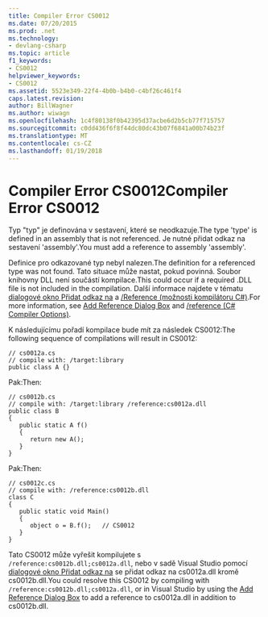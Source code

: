 ```yaml
---
title: Compiler Error CS0012
ms.date: 07/20/2015
ms.prod: .net
ms.technology:
- devlang-csharp
ms.topic: article
f1_keywords:
- CS0012
helpviewer_keywords:
- CS0012
ms.assetid: 5523e349-22f4-4b0b-b4b0-c4bf26c461f4
caps.latest.revision: 
author: BillWagner
ms.author: wiwagn
ms.openlocfilehash: 1c4f80138f0b42395d37acbe6d2b5cb77f715757
ms.sourcegitcommit: c0dd436f6f8f44dc80dc43b07f6841a00b74b23f
ms.translationtype: MT
ms.contentlocale: cs-CZ
ms.lasthandoff: 01/19/2018
---
```

# <a name="compiler-error-cs0012"></a><span data-ttu-id="4c09f-102">Compiler Error CS0012</span><span class="sxs-lookup"><span data-stu-id="4c09f-102">Compiler Error CS0012</span></span>
<span data-ttu-id="4c09f-103">Typ "typ" je definována v sestavení, které se neodkazuje.</span><span class="sxs-lookup"><span data-stu-id="4c09f-103">The type 'type' is defined in an assembly that is not referenced.</span></span> <span data-ttu-id="4c09f-104">Je nutné přidat odkaz na sestavení 'assembly'.</span><span class="sxs-lookup"><span data-stu-id="4c09f-104">You must add a reference to assembly 'assembly'.</span></span>  
  
 <span data-ttu-id="4c09f-105">Definice pro odkazované typ nebyl nalezen.</span><span class="sxs-lookup"><span data-stu-id="4c09f-105">The definition for a referenced type was not found.</span></span> <span data-ttu-id="4c09f-106">Tato situace může nastat, pokud povinná. Soubor knihovny DLL není součástí kompilace.</span><span class="sxs-lookup"><span data-stu-id="4c09f-106">This could occur if a required .DLL file is not included in the compilation.</span></span> <span data-ttu-id="4c09f-107">Další informace najdete v tématu [dialogové okno Přidat odkaz na](http://msdn.microsoft.com/library/2feb0fe2-0805-4cc9-8cba-b0315849dfb7) a [/Reference (možnosti kompilátoru C#)](../../csharp/language-reference/compiler-options/reference-compiler-option.md).</span><span class="sxs-lookup"><span data-stu-id="4c09f-107">For more information, see [Add Reference Dialog Box](http://msdn.microsoft.com/library/2feb0fe2-0805-4cc9-8cba-b0315849dfb7) and [/reference (C# Compiler Options)](../../csharp/language-reference/compiler-options/reference-compiler-option.md).</span></span>  
  
 <span data-ttu-id="4c09f-108">K následujícímu pořadí kompilace bude mít za následek CS0012:</span><span class="sxs-lookup"><span data-stu-id="4c09f-108">The following sequence of compilations will result in CS0012:</span></span>  
  
```  
// cs0012a.cs  
// compile with: /target:library  
public class A {}  
```  
  
 <span data-ttu-id="4c09f-109">Pak:</span><span class="sxs-lookup"><span data-stu-id="4c09f-109">Then:</span></span>  
  
```  
// cs0012b.cs  
// compile with: /target:library /reference:cs0012a.dll  
public class B  
{  
   public static A f()  
   {  
      return new A();  
   }  
}  
```  
  
 <span data-ttu-id="4c09f-110">Pak:</span><span class="sxs-lookup"><span data-stu-id="4c09f-110">Then:</span></span>  
  
```  
// cs0012c.cs  
// compile with: /reference:cs0012b.dll  
class C  
{  
   public static void Main()  
   {  
      object o = B.f();   // CS0012  
   }  
}  
```  
  
 <span data-ttu-id="4c09f-111">Tato CS0012 může vyřešit kompilujete s `/reference:cs0012b.dll;cs0012a.dll`, nebo v sadě Visual Studio pomocí [dialogové okno Přidat odkaz na](http://msdn.microsoft.com/library/2feb0fe2-0805-4cc9-8cba-b0315849dfb7) se přidat odkaz na cs0012a.dll kromě cs0012b.dll.</span><span class="sxs-lookup"><span data-stu-id="4c09f-111">You could resolve this CS0012 by compiling with `/reference:cs0012b.dll;cs0012a.dll`, or in Visual Studio by using the [Add Reference Dialog Box](http://msdn.microsoft.com/library/2feb0fe2-0805-4cc9-8cba-b0315849dfb7) to add a reference to cs0012a.dll in addition to cs0012b.dll.</span></span>
